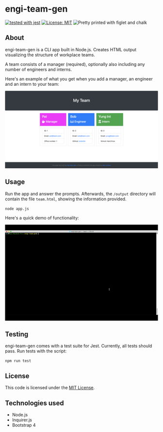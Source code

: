 # engi-team-gen
[![tested with jest](https://img.shields.io/badge/tested_with-jest-99424f.svg)](https://github.com/facebook/jest)
[![License: MIT](https://img.shields.io/badge/License-MIT-yellow.svg)](https://opensource.org/licenses/MIT)
![Pretty printed with figlet and chalk](https://img.shields.io/badge/pretty%20print-figlet%20%2B%20chalk-brightgreen)

## About
engi-team-gen is a CLI app built in Node.js. Creates HTML output visualizing the structure of workplace teams.

A team consists of a manager (required), optionally also including any number of engineers and interns.

Here's an example of what you get when you add a manager, an engineer and an intern to your team:

![Example output HTML](demo/engi-team-gen-screenshot.png)

## Usage
Run the app and answer the prompts. Afterwards, the `/output` directory will contain the file `team.html`, showing the information provided.

`node app.js`

Here's a quick demo of functionality:

![Demo of engi-team-gen usage](demo/engi-team-gen-demo.gif)


## Testing
engi-team-gen comes with a test suite for Jest. Currently, all tests should pass. Run tests with the script:

`npm run test`

## License
This code is licensed under the [MIT License](https://opensource.org/licenses/MIT).

## Technologies used
* Node.js
* Inquirer.js
* Bootstrap 4
